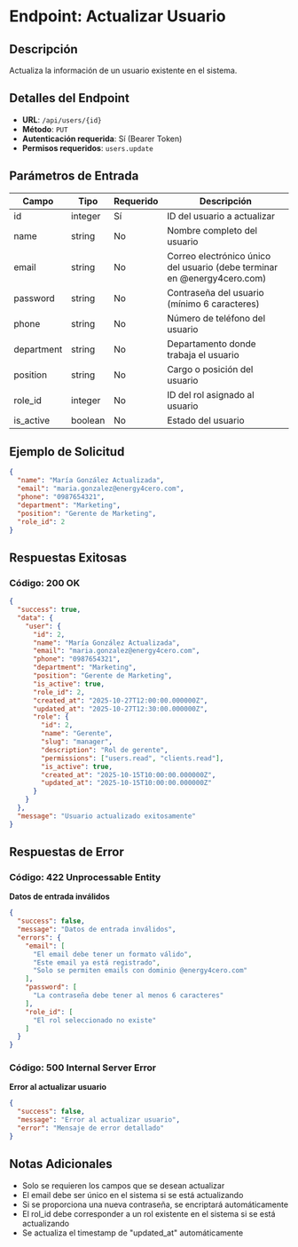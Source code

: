 # Endpoint: Actualizar Usuario

## Descripción
Actualiza la información de un usuario existente en el sistema.

## Detalles del Endpoint
- **URL**: `/api/users/{id}`
- **Método**: `PUT`
- **Autenticación requerida**: Sí (Bearer Token)
- **Permisos requeridos**: `users.update`

## Parámetros de Entrada

| Campo | Tipo | Requerido | Descripción |
|-------|------|-----------|-------------|
| id | integer | Sí | ID del usuario a actualizar |
| name | string | No | Nombre completo del usuario |
| email | string | No | Correo electrónico único del usuario (debe terminar en @energy4cero.com) |
| password | string | No | Contraseña del usuario (mínimo 6 caracteres) |
| phone | string | No | Número de teléfono del usuario |
| department | string | No | Departamento donde trabaja el usuario |
| position | string | No | Cargo o posición del usuario |
| role_id | integer | No | ID del rol asignado al usuario |
| is_active | boolean | No | Estado del usuario |

## Ejemplo de Solicitud
```json
{
  "name": "María González Actualizada",
  "email": "maria.gonzalez@energy4cero.com",
  "phone": "0987654321",
  "department": "Marketing",
  "position": "Gerente de Marketing",
  "role_id": 2
}
```

## Respuestas Exitosas

### Código: 200 OK
```json
{
  "success": true,
  "data": {
    "user": {
      "id": 2,
      "name": "María González Actualizada",
      "email": "maria.gonzalez@energy4cero.com",
      "phone": "0987654321",
      "department": "Marketing",
      "position": "Gerente de Marketing",
      "is_active": true,
      "role_id": 2,
      "created_at": "2025-10-27T12:00:00.000000Z",
      "updated_at": "2025-10-27T12:30:00.000000Z",
      "role": {
        "id": 2,
        "name": "Gerente",
        "slug": "manager",
        "description": "Rol de gerente",
        "permissions": ["users.read", "clients.read"],
        "is_active": true,
        "created_at": "2025-10-15T10:00:00.000000Z",
        "updated_at": "2025-10-15T10:00:00.000000Z"
      }
    }
  },
  "message": "Usuario actualizado exitosamente"
}
```

## Respuestas de Error

### Código: 422 Unprocessable Entity
**Datos de entrada inválidos**
```json
{
  "success": false,
  "message": "Datos de entrada inválidos",
  "errors": {
    "email": [
      "El email debe tener un formato válido",
      "Este email ya está registrado",
      "Solo se permiten emails con dominio @energy4cero.com"
    ],
    "password": [
      "La contraseña debe tener al menos 6 caracteres"
    ],
    "role_id": [
      "El rol seleccionado no existe"
    ]
  }
}
```

### Código: 500 Internal Server Error
**Error al actualizar usuario**
```json
{
  "success": false,
  "message": "Error al actualizar usuario",
  "error": "Mensaje de error detallado"
}
```

## Notas Adicionales
- Solo se requieren los campos que se desean actualizar
- El email debe ser único en el sistema si se está actualizando
- Si se proporciona una nueva contraseña, se encriptará automáticamente
- El rol_id debe corresponder a un rol existente en el sistema si se está actualizando
- Se actualiza el timestamp de "updated_at" automáticamente
